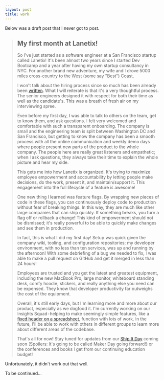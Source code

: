 ```yaml
---
layout: post
title: work
---
```


Below was a draft post that I never got to post. 

> ## My first month at Lanetix!
>
>So I've just started as a software engineer at a San Francisco startup called Lanetix! It's been almost two years since I started Dev Bootcamp and a year after having my own startup consultancy in NYC. For another brand new adventure, my wife and I drove 5000 miles cross-country to the West (some say "Best") Coast.
>
>I won't talk about the hiring process since so much has been already been [written](https://prod-dev.lanetix.com/the-engineer-hiring-process-lanetix-6c6ea0db741f). What I will reiterate is that it's a very thoughtful process. The senior engineers designed it with respect for both their time as well as the candidate's. This was a breath of fresh air on my interviewing spree.
>
>Even before my first day, I was able to talk to others on the team, get to know them, and ask questions. I felt very welcomed and comfortable with such a transparent onboarding. The company is small and the engineering team is split between Washington DC and San Francisco, but getting to know the company has been a smooth process with all the online communication and weekly demo days where people present new parts of the product to the whole company. The people here are really great listeners and empathetic; when I ask questions, they always take their time to explain the whole picture and hear my side.
>
>This gets me into how Lanetix is organized. It's trying to maximize employee empowerment and accountability by letting people make decisions, do the work, present it, and maintain/support it. This engagement into the full lifecycle of a feature is awesome!
>
>One new thing I learned was feature flags. By wrapping new pieces of code in these flags, you can continuously deploy code to production without fear of breaking things. In this way, they are much like other large companies that can ship quickly. If something breaks, you turn a flag off or rollback a change! This kind of empowerment should not be dismissed; it's really powerful to be able to quickly make changes and see them in production.
>
>In fact, this is what I did my first day! Setup was quick given the company wiki, tooling, and configuration repositories; my developer environment, with no less than ten services, was up and running by the afternoon! With some debriefing of a bug we needed to fix, I was able to make a pull request on GitHub and get it merged in less than 24 hours!
>
>Employees are trusted and you get the latest and greatest equipment, including the new MacBook Pro, large monitor, whiteboard standing desk, comfy hoodie, stickers, and really anything else you need can be expensed. They know that developer productivity far outweighs the cost of the equipment.
>
>Overall, it's still early days, but I'm learning more and more about our product, especially as we dogfood it. I'm currently working on our Insights Squad - helping to make seemingly simple features, like a [fixed header on a spreadsheet](/dependencies), function with lots of work. In the future, I'll be able to work with others in different groups to learn more about different areas of the codebase.
>
>That's all for now! Stay tuned for updates from our [Ship It Day](https://medium.com/@taygrave/shipit-day-how-lanetix-does-the-company-hackathon-3fc5b9497253) coming soon (Spoilers: It's going to be called Maker Day going forward!) or the conferences and books I get from our continuing education budget!

Unfortunately, it didn't work out that well. 

To be continued...
